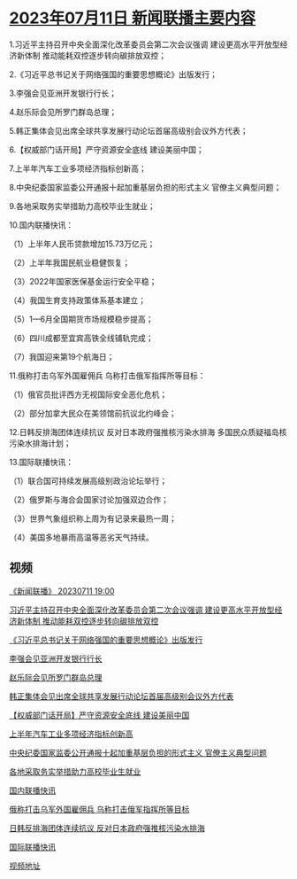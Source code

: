 # [2023年07月11日 新闻联播主要内容](https://tv.cctv.com/lm/xwlb/day/20230711.shtml)

1.习近平主持召开中央全面深化改革委员会第二次会议强调 建设更高水平开放型经济新体制 推动能耗双控逐步转向碳排放双控；

2.《习近平总书记关于网络强国的重要思想概论》出版发行；

3.李强会见亚洲开发银行行长；

4.赵乐际会见所罗门群岛总理；

5.韩正集体会见出席全球共享发展行动论坛首届高级别会议外方代表；

6.【权威部门话开局】严守资源安全底线 建设美丽中国；

7.上半年汽车工业多项经济指标创新高；

8.中央纪委国家监委公开通报十起加重基层负担的形式主义 官僚主义典型问题；

9.各地采取务实举措助力高校毕业生就业；

10.国内联播快讯：

（1）上半年人民币贷款增加15.73万亿元；

（2）上半年我国民航业稳健恢复；

（3）2022年国家医保基金运行安全平稳；

（4）我国生育支持政策体系基本建立；

（5）1—6月全国期货市场规模稳步提高；

（6）四川成都至宜宾高铁全线铺轨完成；

（7）我国迎来第19个航海日；

11.俄称打击乌军外国雇佣兵 乌称打击俄军指挥所等目标：

（1）俄官员批评西方无视国际安全恶化危机；

（2）部分加拿大民众在美领馆前抗议北约峰会；

12.日韩反排海团体连续抗议 反对日本政府强推核污染水排海 多国民众质疑福岛核污染水排海计划；

13.国际联播快讯：

（1）联合国可持续发展高级别政治论坛举行；

（2）俄罗斯与海合会国家讨论加强双边合作；

（3）世界气象组织称上周为有记录来最热一周；

（4）美国多地暴雨高温等恶劣天气持续。

## 视频

[《新闻联播》 20230711 19:00](https://tv.cctv.com/2023/07/11/VIDEMclTUHI1K6fXTFOrzfcT230711.shtml)

[习近平主持召开中央全面深化改革委员会第二次会议强调 建设更高水平开放型经济新体制 推动能耗双控逐步转向碳排放双控](https://tv.cctv.com/2023/07/11/VIDE4jc4IBINvsexmCpHw5HW230711.shtml)

[《习近平总书记关于网络强国的重要思想概论》出版发行](https://tv.cctv.com/2023/07/11/VIDELF2LpZduwRhrzVhRcUK8230711.shtml)

[李强会见亚洲开发银行行长](https://tv.cctv.com/2023/07/11/VIDEgjufSV9UwQ0I28fZfn3U230711.shtml)

[赵乐际会见所罗门群岛总理](https://tv.cctv.com/2023/07/11/VIDE0zuGQe9PVslekP84V677230711.shtml)

[韩正集体会见出席全球共享发展行动论坛首届高级别会议外方代表](https://tv.cctv.com/2023/07/11/VIDE62KBvAkQU0wTrfWBcln6230711.shtml)

[【权威部门话开局】严守资源安全底线 建设美丽中国](https://tv.cctv.com/2023/07/11/VIDEJIho8YwpZYVe6hSyj6xl230711.shtml)

[上半年汽车工业多项经济指标创新高](https://tv.cctv.com/2023/07/11/VIDEkiB3q8GUmu4k3dpytteN230711.shtml)

[中央纪委国家监委公开通报十起加重基层负担的形式主义 官僚主义典型问题](https://tv.cctv.com/2023/07/11/VIDERojwtHnx8TRdB3HPvOIK230711.shtml)

[各地采取务实举措助力高校毕业生就业](https://tv.cctv.com/2023/07/11/VIDE9EmpnwAC5H5sOlaJQXVE230711.shtml)

[国内联播快讯](https://tv.cctv.com/2023/07/11/VIDEtWRQLvsPqT4A5ZzClUeT230711.shtml)

[俄称打击乌军外国雇佣兵 乌称打击俄军指挥所等目标](https://tv.cctv.com/2023/07/11/VIDEuYbXxvIlhzEEoEACKZac230711.shtml)

[日韩反排海团体连续抗议 反对日本政府强推核污染水排海](https://tv.cctv.com/2023/07/11/VIDE2mmLq9Dvh8zXfVx47zEu230711.shtml)

[国际联播快讯](https://tv.cctv.com/2023/07/11/VIDEtgiKCJfb6flNajp8omEt230711.shtml)

[视频地址](https://tv.cctv.com/lm/xwlb/day/20230711.shtml) 

